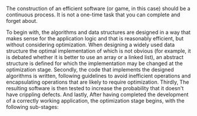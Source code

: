 The construction of an efficient software (or game, in this case) should be a continuous process. 
It is not a one-time task that you can complete and forget about. 

To begin with, the algorithms and data structures are designed in a way that makes sense for the application logic 
and that is reasonably efficient, but without considering optimization. 
When designing a widely used data structure the optimal implementation of which is not obvious 
(for example, it is debated whether it is better to use an array or a linked list), 
an abstract structure is defined for which the implementation may be changed at the optimization stage.
Secondly,  the code that implements the designed algorithms is written, following guidelines to avoid inefficient 
operations and encapsulating operations that are likely to require optimization.
Thirdly, The resulting software is then tested to increase the probability that it doesn't have crippling defects.
And lastly, After having completed the development of a correctly working application, the optimization stage begins,
with the following sub-stages: